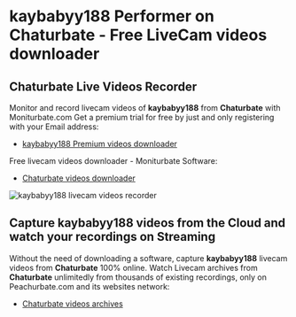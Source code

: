 # kaybabyy188 Performer on Chaturbate - Free LiveCam videos downloader

## Chaturbate Live Videos Recorder

Monitor and record livecam videos of **kaybabyy188** from **Chaturbate** with Moniturbate.com
Get a premium trial for free by just and only registering with your Email address:
* [kaybabyy188 Premium videos downloader](https://moniturbate.com/request-demo-licence-key.html)

Free livecam videos downloader - Moniturbate Software:
* [Chaturbate videos downloader](https://moniturbate.com/moniturbate-download-software.html)

![kaybabyy188 livecam videos recorder](https://peachurnet.com/templates/moniturbate-software.png)


## Capture kaybabyy188 videos from the Cloud and watch your recordings on Streaming

Without the need of downloading a software, capture **kaybabyy188** livecam videos from **Chaturbate** 100% online.
Watch Livecam archives from **Chaturbate** unlimitedly from thousands of existing recordings, only on Peachurbate.com and its websites network:
* [Chaturbate videos archives](https://peachurnet.com/)